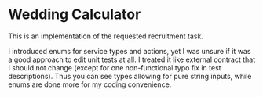 # Wedding Calculator

This is an implementation of the requested recruitment task.

I introduced enums for service types and actions, yet I was unsure if it was a good approach to edit unit tests at all.
I treated it like external contract that I should not change (except for one non-functional typo fix in test descriptions).
Thus you can see types allowing for pure string inputs, while enums are done more for my coding convenience.